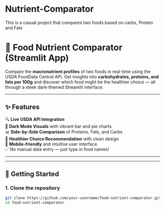 # Nutrient-Comparator
This is a casual project that compares two foods based on carbs, Protein and Fats
# 🥗 Food Nutrient Comparator (Streamlit App)

Compare the **macronutrient profiles** of two foods in real-time using the USDA FoodData Central API. Get insights into **carbohydrates, proteins, and fats per 100g** and discover which food might be the healthier choice — all through a sleek dark-themed Streamlit interface.

---

## ✨ Features

🔍 **Live USDA API Integration**  
🎨 **Dark Mode Visuals** with vibrant bar and pie charts  
📊 **Side-by-Side Comparison** of Proteins, Fats, and Carbs  
🧠 **Healthier Choice Recommendation** with clean design  
📱 **Mobile-friendly** and intuitive user interface  
✅ No manual data entry — just type in food names!

---



---

## 🚀 Getting Started

### 1. Clone the repository

```bash
git clone https://github.com/your-username/food-nutrient-comparator.git
cd food-nutrient-comparator
